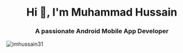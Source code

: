 <h1 align="center">Hi 👋, I'm Muhammad Hussain</h1>
<h3 align="center">A passionate Android Mobile App Developer</h3>
<p align="left"> <img src="https://komarev.com/ghpvc/?username=imhussain31&label=Profile%20views&color=0e75b6&style=flat" alt="imhussain31" /> </p>
